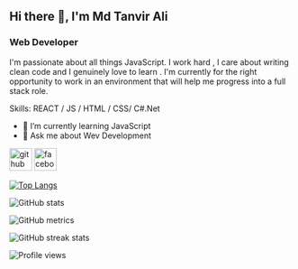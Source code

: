 

## Hi there 👋, I'm Md Tanvir Ali
### Web Developer


I'm passionate about all things JavaScript. I work hard , I care about writing clean code and I genuinely love to learn . I'm currently for the right opportunity to work in an environment that will help me progress into a full stack role.

Skills:  REACT / JS / HTML / CSS/ C#.Net

- 🌱 I’m currently learning JavaScript 
- 💬 Ask me about Wev Development 


[<img src='https://cdn.jsdelivr.net/npm/simple-icons@3.0.1/icons/github.svg' alt='github' height='40'>](https://github.com/Tanvir0234)  [<img src='https://cdn.jsdelivr.net/npm/simple-icons@3.0.1/icons/facebook.svg' alt='facebook' height='40'>](https://www.facebook.com/https://www.facebook.com/tanvir.ali.10)  

[![Top Langs](https://github-readme-stats.vercel.app/api/top-langs/?username=Tanvir0234)](https://github.com/anuraghazra/github-readme-stats)

![GitHub stats](https://github-readme-stats.vercel.app/api?username=Tanvir0234&show_icons=true)  

![GitHub metrics](https://metrics.lecoq.io/Tanvir0234)  

![GitHub streak stats](https://github-readme-streak-stats.herokuapp.com/?user=Tanvir0234)  

![Profile views](https://gpvc.arturio.dev/Tanvir0234)    

